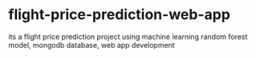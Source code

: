 # flight-price-prediction-web-app
its a flight price prediction project using machine learning random forest model, mongodb database, web app development
